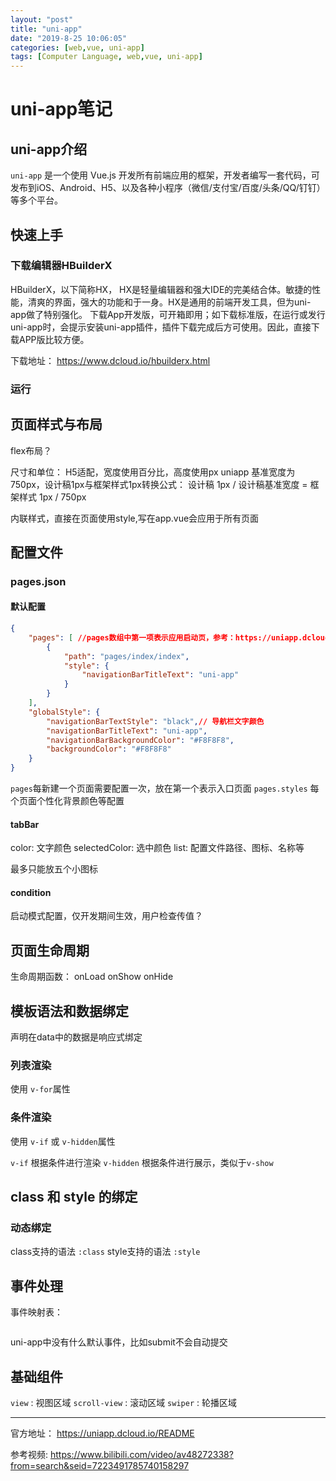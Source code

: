 ```yaml
---
layout: "post"
title: "uni-app"
date: "2019-8-25 10:06:05"
categories: [web,vue, uni-app]
tags: [Computer Language, web,vue, uni-app]
---
```


# uni-app笔记

## uni-app介绍

`uni-app` 是一个使用 Vue.js 开发所有前端应用的框架，开发者编写一套代码，可发布到iOS、Android、H5、以及各种小程序（微信/支付宝/百度/头条/QQ/钉钉）等多个平台。

## 快速上手

### 下载编辑器HBuilderX

HBuilderX，以下简称HX， HX是轻量编辑器和强大IDE的完美结合体。敏捷的性能，清爽的界面，强大的功能和于一身。HX是通用的前端开发工具，但为uni-app做了特别强化。
下载App开发版，可开箱即用；如下载标准版，在运行或发行uni-app时，会提示安装uni-app插件，插件下载完成后方可使用。因此，直接下载APP版比较方便。

下载地址： https://www.dcloud.io/hbuilderx.html

### 运行


## 页面样式与布局

flex布局？

尺寸和单位： H5适配，宽度使用百分比，高度使用px
uniapp 基准宽度为750px，设计稿1px与框架样式1px转换公式： 设计稿 1px / 设计稿基准宽度 = 框架样式 1px / 750px

内联样式，直接在页面使用style,写在app.vue会应用于所有页面

## 配置文件

### pages.json

#### 默认配置

```json
{
	"pages": [ //pages数组中第一项表示应用启动页，参考：https://uniapp.dcloud.io/collocation/pages
		{
			"path": "pages/index/index",
			"style": {
				"navigationBarTitleText": "uni-app"
			}
		}
	],
	"globalStyle": {
		"navigationBarTextStyle": "black",// 导航栏文字颜色
		"navigationBarTitleText": "uni-app",
		"navigationBarBackgroundColor": "#F8F8F8",
		"backgroundColor": "#F8F8F8"
	}
}

```

`pages`每新建一个页面需要配置一次，放在第一个表示入口页面
`pages.styles` 每个页面个性化背景颜色等配置

#### tabBar

color: 文字颜色
selectedColor: 选中颜色
list: 配置文件路径、图标、名称等

最多只能放五个小图标

#### condition

启动模式配置，仅开发期间生效，用户检查传值？

## 页面生命周期

生命周期函数： onLoad onShow onHide

## 模板语法和数据绑定

声明在data中的数据是响应式绑定

### 列表渲染

使用 `v-for`属性

### 条件渲染

使用 `v-if` 或 `v-hidden`属性

`v-if` 根据条件进行渲染
`v-hidden` 根据条件进行展示，类似于`v-show`

## class 和 style 的绑定

### 动态绑定

class支持的语法 `:class` 
style支持的语法 `:style`

## 事件处理

事件映射表：

```json

```

uni-app中没有什么默认事件，比如submit不会自动提交

## 基础组件

`view` : 视图区域
`scroll-view` : 滚动区域
`swiper` : 轮播区域

 

---

官方地址： https://uniapp.dcloud.io/README

参考视频: https://www.bilibili.com/video/av48272338?from=search&seid=7223491785740158297
